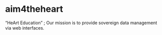 # aim4theheart
“HeArt Education” ; Our mission is to provide sovereign data management via web interfaces. 
